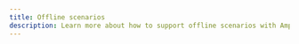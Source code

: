 ```yaml
---
title: Offline scenarios
description: Learn more about how to support offline scenarios with Amplify's GraphQL API category
---
```


<inline-fragment platform="js" src="~/lib/graphqlapi/fragments/js/offline.md"></inline-fragment>